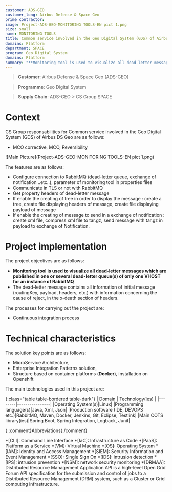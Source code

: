 ```yaml
---
customer: ADS-GEO
customer_long: Airbus Defense & Space Geo
prime_contractor: 
image: Project-ADS-GEO-MONITORING TOOLS-EN pict 1.png
size: small
name: MONITORING TOOLS
title: Common service involved in the Geo Digital System (GDS) of Airbus DS Geo
domains: Platform
department: SPACE
program: Geo Digital System
domains: Platform
summary: "**Monitoring tool is used to visualize all dead-letter messages which are published in one or several dead-letter queue(s) of only one VHOST for an instance of RabbitMQ**. The dead-letter message contains all information of initial message (routingKey, payload, headers, etc.) with information concerning the cause of reject, in the x-death section of headers."
---
```


> __Customer__\: Airbus Defense & Space Geo (ADS-GEO)

> __Programme__\: Geo Digital System

> __Supply Chain__\: ADS-GEO >  CS Group SPACE


# Context


CS Group responsabilities for Common service involved in the Geo Digital System (GDS) of Airbus DS Geo are as follows:
* MCO corrective, MCO, Reversibility

![Main Picture](Project-ADS-GEO-MONITORING TOOLS-EN pict 1.png)

The features are as follows:
* Configure connection to RabbitMQ (dead-letter queue, exchange of notification ..etc..), parameter of monitoring tool in properties files
* Communicate in TLS or not with RabbitMQ
* Get property headers of dead-letter message
* If enable the creating of tree in order to display the message : create a tree, create file displaying headers of message, create file displaying payload of message
* If enable the creating of message to send in a exchange of notification : create xml file, compress xml file to tar.gz, send message with tar.gz in payload to exchange of Notification.

# Project implementation

The project objectives are as follows:
* **Monitoring tool is used to visualize all dead-letter messages which are published in one or several dead-letter queue(s) of only one VHOST for an instance of RabbitMQ**
* The dead-letter message contains all information of initial message (routingKey, payload, headers, etc.) with information concerning the cause of reject, in the x-death section of headers.

The processes for carrying out the project are:
* Continuous integration process

# Technical characteristics

The solution key points are as follows:
* MicroService Architecture,
* Enterprise Integration Patterns solution,  
* Structure based on container platforms (**Docker**), installation on Openshift



The main technologies used in this project are:

{:class="table table-bordered table-dark"}
| Domain | Technology(ies) |
|--------|----------------|
|Operating System(s)|Linux|
|Programming language(s)|Java, Xml, Json|
|Production software (IDE, DEVOPS etc.)|RabbitMQ, Maven, Docker, Jenkins, Git, Eclipse, Testlink|
|Main COTS library(ies)|Spring Boot, Spring Integration, Logback, Junit|



{::comment}Abbreviations{:/comment}

*[CLI]: Command Line Interface
*[IaC]: Infrastructure as Code
*[PaaS]: Platform as a Service
*[VM]: Virtual Machine
*[OS]: Operating System
*[IAM]: Identity and Access Management
*[SIEM]: Security Information and Event Management
*[SSO]: Single Sign On
*[IDS]: intrusion detection
*[IPS]: intrusion prevention
*[NSM]: network security monitoring
*[DRMAA]: Distributed Resource Management Application API is a high-level Open Grid Forum API specification for the submission and control of jobs to a Distributed Resource Management (DRM) system, such as a Cluster or Grid computing infrastructure.
